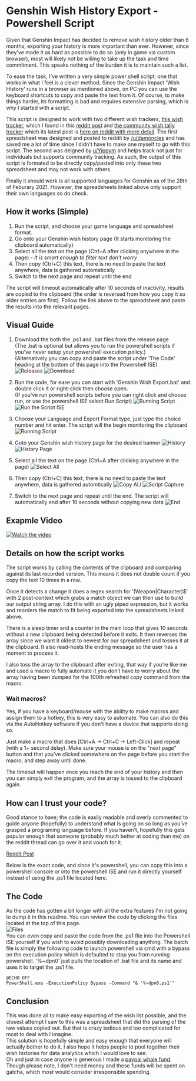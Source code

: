 # Genshin Wish History Export - Powershell Script
Given that Genshin Impact has decided to remove wish history older than 6 months, exporting your history is more important than ever. 
However, since they've made it as hard as possible to do so (only in game via custom browser), most will likely not be willing to take up the task and time commitment.
This speaks nothing of the burden it is to maintain such a list.

To ease the task, I've written a very simple power shell script; one that works in what I feel is a clever method.
Since the Genshin Impact 'Wish History' runs in a browser as mentioned above, on PC you can use the keyboard shortcuts to copy and paste the text from it.
Of course, to make things harder, its formatting is bad and requires extensive parsing, which is why I started with a script.

This script is designed to work with two different wish trackers, [this wish tracker](https://docs.google.com/spreadsheets/d/1B9AXURjB4Y0HvOCBhIt8TzaqP1phoI17JlM_RvNtd9g/), which I found in this [reddit post](https://www.reddit.com/r/Genshin_Impact/comments/l2vi4w/my_friend_and_i_made_a_spreadsheet_to_see_all_of/) and [the community wish tally tracker](https://docs.google.com/spreadsheets/d/1_Or0KRVZ5nwCrHdO5c_8rqu2CWJ_aLETnZBLSYBDS_c/edit#gid=1027022977) which its latest post is [here on reddit with more detail](https://www.reddit.com/r/Genshin_Impact/comments/ltt4vp/wish_tally_v26_wish_history_pity_tracker_for/).
The first spreadsheet was designed and posted to reddit by [/u/damoncles](https://www.reddit.com/user/damoncles) and has saved me a lot of time since I didn't have to make one myself to go with this script. The second was deigned by [u/Yippym](https://www.reddit.com/user/Yippym) and helps track not just for individuals but supports community tracking. As such, the output of this script is formated to be directly copy/pasted into only these two spreadsheet and may not work with others.

Finally it should work is all supported languages for Genshin as of the 28th of Feburary 2021. However, the spreadsheets linked above only support their own languages so do check.

## How it works (Simple)
1) Run the script, and choose your game language and spreadsheet format.
2) Go onto your Genshin wish history page (It starts monitoring the clipboard automatically)
3) Select all the text on the page (Ctrl+A after clicking anywhere in the page) - *It is smart enough to filter text don't worry*
4) Then copy (Ctrl+C) this text, there is no need to paste the text anywhere, data is gathered automatically
5) Switch to the next page and repeat until the end

The script will timeout automatically after 10 seconds of inactivity, results are copied to the clipboard (the order is reversed from how you copy it so older entries are first). Follow the link above to the spreadsheet and paste the results into the relevant pages.

## Visual Guide
1) Download the both the .ps1 and .bat files from the release page  
(The .bat is optional but allows you to run the powershell scripts if you've never setup your powershell execution policy.)  
(Alternatively you can copy and paste the script under 'The Code' heading at the bottom of this page into the Powershell ISE)   
![Releases](https://user-images.githubusercontent.com/15831708/109448388-b4616a00-79fa-11eb-9406-e3ef2f676deb.png) ![Download](https://user-images.githubusercontent.com/15831708/109906931-2681bb00-7c56-11eb-9c8e-80993952e7a9.png)


2) Run the code, for ease you can start with 'Genshin Wish Export.bat' and double click it or right-click then choose open.  
(If you've run powershell scripts before you can right click and choose run, or use the powershell ISE select Run Script) 
![Running Script](https://user-images.githubusercontent.com/15831708/109909505-13bdb500-7c5b-11eb-800c-b6c55c2981a9.png)
![Run the Script ISE](https://user-images.githubusercontent.com/15831708/109908875-eb818680-7c59-11eb-8cb2-22f234c52970.png)


3) Choose your Language and Export Format type, just type the choice number and hit enter. The script will the begin monitoring the clipboard
![Running Script](https://user-images.githubusercontent.com/15831708/109908320-ebcd5200-7c58-11eb-86cd-387cef3a2d8c.png)

4) Goto your Genshin wish history page for the desired banner
![History](https://user-images.githubusercontent.com/15831708/109449041-4fa70f00-79fc-11eb-842e-ee5f94ffc9d9.png)
![History Page](https://user-images.githubusercontent.com/15831708/109449078-63527580-79fc-11eb-875e-7cff7457eedc.png)

5) Select all the text on the page (Ctrl+A after clicking anywhere in the page)
![Select All](https://user-images.githubusercontent.com/15831708/109449298-ec69ac80-79fc-11eb-900b-f6e3869406d8.png)

6) Then copy (Ctrl+C) this text, there is no need to paste the text anywhere, data is gathered automtically 
![Copy ALl](https://user-images.githubusercontent.com/15831708/109449398-318dde80-79fd-11eb-98ba-664fb873d90c.png)
![Script Capture](https://user-images.githubusercontent.com/15831708/109451696-d7901780-7a02-11eb-9446-ceb5f3260009.png)

7) Switch to the next page and repeat until the end. The script will automatically end after 10 seconds without copying new data
![End](https://user-images.githubusercontent.com/15831708/109451839-3c4b7200-7a03-11eb-844a-e2a4a6ed50b7.png)

## Exapmle Video
[![Watch the video](https://user-images.githubusercontent.com/15831708/109725017-6026c900-7b65-11eb-8917-79b0b89997f9.png)](https://streamable.com/lhq87w)

## Details on how the script works
The script works by calling the contents of the clipboard and comparing against its last recorded version. This means it does not double count if you copy the text 10 times in a row.

Once it detects a change it does a regex search for '(Weapon|Character)$' with 2 post-context which grabs a match object we can then use to build our output string array. I do this with an ugly piped expression, but it works and reorders the match to fit being exported into the spreadsheets linked above.

There is a sleep timer and a counter in the main loop that gives 10 seconds without a new clipboard being detected before it exits. It then reverses the array since we want it oldest to newest for our spreadsheet and tosses it at the clipboard. It also read-hosts the ending message so the user has a moment to process it.

I also toss the array to the clipboard after exiting, that way if you’re like me and used a macro to fully automate it you don’t have to worry about the array having been dumped for the 100th refreshed copy command from the macro. 

### Wait macros?  
Yes, if you have a keyboard/mouse with the ability to make macros and assign them to a hotkey, this is very easy to automate. You can also do this via the AutoHotkey software if you don't have a device that supports doing so. 

Just make a macro that does [Ctrl+A -> Ctrl+C -> Left-Click] and repeat (with a 1+ second delay). Make sure your mouse is on the "next page" button and that you've clicked somewhere on the page before you start the macro, and step away until done.  

The timeout will happen once you reach the end of your history and then you can simply exit the program, and the array is tossed to the clipboard again.

## How can I trust your code?
Good stance to have; the code is easily readable and overly commented to guide anyone (hopefully) to understand what is going on so long as you’ve grasped a programing language before. If you haven’t, hopefully this gets popular enough that someone (probably much better at coding than me) on the reddit thread can go over it and vouch for it.

[Reddit Post](https://www.reddit.com/r/Genshin_Impact/comments/lkprrl/automated_wish_history_export_via_powershell_for/)

Below is the exact code, and since it's powershell, you can copy this into a powershell console or into the powershell ISE and run it directly yourself instead of using the .ps1 file located here.

## The Code
As the code has gotten a bit longer with all the extra features I'm not going to dump it in this readme. You can review the code by clicking the files located at the top of this page.  
![Files](https://user-images.githubusercontent.com/15831708/109910315-af9bf080-7c5c-11eb-85f8-1598a6c3d3e5.png)  
You can even copy and paste the code from the .ps1 file into the Powershell ISE yourself if you wish to avoid possibly downloading anything. The batch file is simply the following code to launch powershell via cmd with a bypass on the execution policy which is defaulted to stop you from running powershell. '%~dpn0' just pulls the location of .bat file and its name and uses it to target the .ps1 file.
```
@ECHO OFF
PowerShell.exe -ExecutionPolicy Bypass -Command "& '%~dpn0.ps1'"
```

## Conclusion
This was done all to make easy exporting of the wish list possible, and the closest attempt I saw to this was a spreadsheet that did the parsing of the raw values copied out. But that is crazy tedious and too complicated for most to deal with I imagine.  
This solution is hopefully simple and easy enough that everyone will actually bother to do it. I also hope it helps people to pool together their wish histories for data analytics which I would love to see.  
Oh and just in case anyone is generous I made a [paypal whale fund](https://paypal.me/pools/c/8wWLvN3rpD). Though please note, I don't need money and these funds will be spent on gatcha, which most would consider irresponsible spending.
